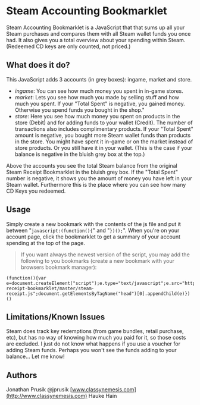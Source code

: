 Steam Accounting Bookmarklet
============================

Steam Accounting Bookmarklet is a JavaScript that that sums up all your Steam purchases and compares them with all Steam wallet funds you once had. It also gives you a total overview about your spending within Steam. (Redeemed CD keys are only counted, not priced.)

What does it do?
------
This JavaScript adds 3 accounts (in grey boxes): ingame, market and store.
- *ingame*: You can see how much money you spent in in-game stores.
- *market*: Lets you see how much you made by selling stuff and how much you spent. If your "Total Spent" is negative, you gained money. Otherwise you spend funds you bought in the shop."
- *store*: Here you see how much money you spent on products in the store (Debit) and for adding funds to your wallet (Credit). The number of transactions also includes complimentary products. If your "Total Spent" amount is negative, you bought more Steam wallet funds than products in the store. You might have spent it in-game or on the market instead of store products. Or you still have it in your wallet. (This is the case if your balance is negative in the bluish grey box at the top.)

Above the accounts you see the total Steam balance from the original Steam Receipt Bookmarklet in the bluish grey box. If the "Total Spent" number is negative, it shows you the amount of money you have left in your Steam wallet. Furthermore this is the place where you can see how many CD Keys you redeemed.

Usage
-----
Simply create a new bookmark with the contents of the js file and put it between "```javascript:(function(){```" and "```})();```". When you're on your account page, click the bookmarklet to get a summary of your account spending at the top of the page.
> If you want always the newest version of the script, you may add the following to you bookmarks (create a new bookmark with your browsers bookmark manager):
```
(function(){var e=document.createElement("script");e.type="text/javascript";e.src="https://raw.githubusercontent.com/hihain/steam-receipt-bookmarklet/master/steam-receipt.js";document.getElementsByTagName("head")[0].appendChild(e)})()
```

Limitations/Known Issues
------------------------
Steam does track key redemptions (from game bundles, retail purchase, etc), but has no way of knowing how much you paid for it, so those costs are excluded.
I just do not know what happens if you use a voucher for adding Steam funds. Perhaps you won't see the funds adding to your balance... Let me know!

Authors
------
Jonathan Prusik @jprusik [www.classynemesis.com](http://www.classynemesis.com)
Hauke Hain